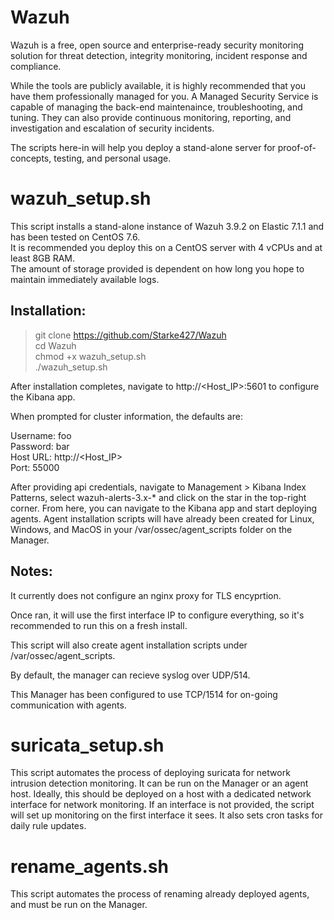 # Wazuh

Wazuh is a free, open source and enterprise-ready security monitoring solution for threat detection, integrity monitoring, incident response and compliance.  

While the tools are publicly available, it is highly recommended that you have them professionally managed for you. A Managed Security Service is capable of managing the back-end maintenaince, troubleshooting, and tuning. They can also provide continuous monitoring, reporting, and investigation and escalation of security incidents. 

The scripts here-in will help you deploy a stand-alone server for proof-of-concepts, testing, and personal usage.

# wazuh_setup.sh

This script installs a stand-alone instance of Wazuh 3.9.2 on Elastic 7.1.1 and has been tested on CentOS 7.6.  
It is recommended you deploy this on a CentOS server with 4 vCPUs and at least 8GB RAM.  
The amount of storage provided is dependent on how long you hope to maintain immediately available logs.  

## Installation:

> git clone https://github.com/Starke427/Wazuh  
> cd Wazuh  
> chmod +x wazuh_setup.sh  
> ./wazuh_setup.sh



After installation completes, navigate to http://<Host_IP>:5601 to configure the Kibana app.  

When prompted for cluster information, the defaults are:  

Username: foo  
Password: bar  
Host URL: http://<Host_IP>  
Port: 55000  



After providing api credentials, navigate to Management > Kibana Index Patterns, select wazuh-alerts-3.x-* and click on the star in the top-right corner. From here, you can navigate to the Kibana app and start deploying agents. Agent installation scripts will have already been created for Linux, Windows, and MacOS in your /var/ossec/agent_scripts folder on the Manager.



## Notes:

It currently does not configure an nginx proxy for TLS  encyprtion.  

Once ran, it will use the first interface IP to configure everything, so it's recommended to run this on a fresh install.

This script will also create agent installation scripts under /var/ossec/agent_scripts.

By default, the manager can recieve syslog over UDP/514.

This Manager has been configured to use TCP/1514 for on-going communication with agents.

# suricata_setup.sh

This script automates the process of deploying suricata for network intrusion detection monitoring. It can be run on the Manager or an agent host. Ideally, this should be deployed on a host with a dedicated network interface for network monitoring. If an interface is not provided, the script will set up monitoring on the first interface it sees. It also sets cron tasks for daily rule updates.

# rename_agents.sh

This script automates the process of renaming already deployed agents, and must be run on the Manager.
